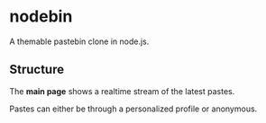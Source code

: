 # nodebin  
A themable pastebin clone in node.js.

## Structure

The **main page** shows a realtime stream of the latest pastes.

Pastes can either be through a personalized profile or anonymous.
